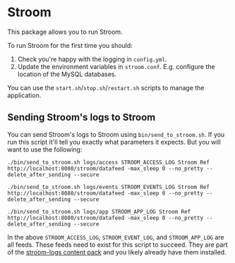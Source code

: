 # Stroom

This package allows you to run Stroom.

To run Stroom for the first time you should:
1. Check you're happy with the logging in `config.yml`.
2. Update the environment variables in `stroom.conf`. E.g. configure the location of the MySQL databases.

You can use the `start.sh`/`stop.sh`/`restart.sh` scripts to manage the application.

## Sending Stroom's logs to Stroom

You can send Stroom's logs to Stroom using `bin/send_to_stroom.sh`.  If you run this script it'll tell you exactly what parameters it expects. But you will want to use the following:
```
./bin/send_to_stroom.sh logs/access STROOM_ACCESS_LOG Stroom Ref http://localhost:8080/stroom/datafeed -max_sleep 0 --no_pretty --delete_after_sending --secure

./bin/send_to_stroom.sh logs/events STROOM_EVENTS_LOG Stroom Ref http://localhost:8080/stroom/datafeed -max_sleep 0 --no_pretty --delete_after_sending --secure

./bin/send_to_stroom.sh logs/app STROOM_APP_LOG Stroom Ref http://localhost:8080/stroom/datafeed -max_sleep 0 --no_pretty --delete_after_sending --secure
```

In the above `STROOM_ACCESS_LOG`, `STROOM_EVENT_LOG`, and `STROOM_APP_LOG` are all feeds. These feeds need to exist for this script to succeed. They are part of the [stroom-logs content pack](https://github.com/gchq/stroom-content/tree/master/source/stroom-logs) and you likely already have them installed.